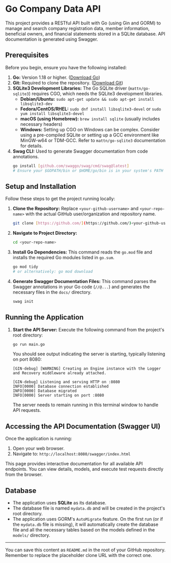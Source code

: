 # Go Company Data API

This project provides a RESTful API built with Go (using Gin and GORM) to manage and search company registration data, member information, beneficial owners, and financial statements stored in a SQLite database. API documentation is generated using Swagger.

## Prerequisites

Before you begin, ensure you have the following installed:

1.  **Go:** Version 1.18 or higher. ([Download Go](https://golang.org/dl/))
2.  **Git:** Required to clone the repository. ([Download Git](https://git-scm.com/downloads))
3.  **SQLite3 Development Libraries:** The Go SQLite driver (`mattn/go-sqlite3`) requires CGO, which needs the SQLite3 development libraries.
    * **Debian/Ubuntu:** `sudo apt-get update && sudo apt-get install libsqlite3-dev`
    * **Fedora/CentOS/RHEL:** `sudo dnf install libsqlite3-devel` or `sudo yum install libsqlite3-devel`
    * **macOS (using Homebrew):** `brew install sqlite` (usually includes necessary headers)
    * **Windows:** Setting up CGO on Windows can be complex. Consider using a pre-compiled SQLite or setting up a GCC environment like MinGW-w64 or TDM-GCC. Refer to `mattn/go-sqlite3` documentation for details.
4.  **Swag CLI:** Used to generate Swagger documentation from code annotations.
    ```bash
    go install [github.com/swaggo/swag/cmd/swag@latest]
    # Ensure your $GOPATH/bin or $HOME/go/bin is in your system's PATH
    ```

## Setup and Installation

Follow these steps to get the project running locally:

1.  **Clone the Repository:**
    Replace `<your-github-username>` and `<your-repo-name>` with the actual GitHub user/organization and repository name.
    ```bash
    git clone [https://github.com/](https://github.com/)<your-github-username>/<your-repo-name>.git
    ```

2.  **Navigate to Project Directory:**
    ```bash
    cd <your-repo-name>
    ```

3.  **Install Go Dependencies:**
    This command reads the `go.mod` file and installs the required Go modules listed in `go.sum`.
    ```bash
    go mod tidy
    # or alternatively: go mod download
    ```

4.  **Generate Swagger Documentation Files:**
    This command parses the Swagger annotations in your Go code (`//@...`) and generates the necessary files in the `docs/` directory.
    ```bash
    swag init
    ```

## Running the Application

1.  **Start the API Server:**
    Execute the following command from the project's root directory:
    ```bash
    go run main.go
    ```
    You should see output indicating the server is starting, typically listening on port 8080:
    ```
    [GIN-debug] [WARNING] Creating an Engine instance with the Logger and Recovery middleware already attached.

    [GIN-debug] Listening and serving HTTP on :8080
    INFO[0000] Database connection established
    INFO[0000] Database migrated
    INFO[0000] Server starting on port :8080
    ```
    The server needs to remain running in this terminal window to handle API requests.

## Accessing the API Documentation (Swagger UI)

Once the application is running:

1.  Open your web browser.
2.  Navigate to: `http://localhost:8080/swagger/index.html`

This page provides interactive documentation for all available API endpoints. You can view details, models, and execute test requests directly from the browser.

## Database

* The application uses **SQLite** as its database.
* The database file is named `mydata.db` and will be created in the project's root directory.
* The application uses GORM's `AutoMigrate` feature. On the first run (or if the `mydata.db` file is missing), it will automatically create the database file and all the necessary tables based on the models defined in the `models/` directory.

---

You can save this content as `README.md` in the root of your GitHub repository. Remember to replace the placeholder clone URL with the correct one.
